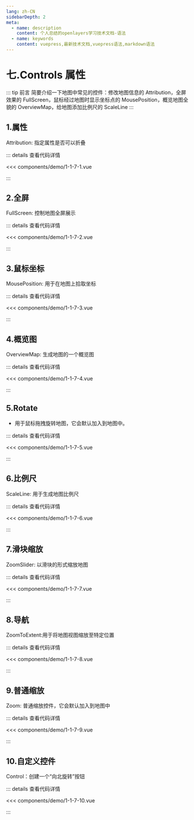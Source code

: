 ```yaml
---
lang: zh-CN
sidebarDepth: 2
meta:
  - name: description
    content: 个人总结的openlayers学习技术文档-语法
  - name: keywords
    content: vuepress,最新技术文档,vuepress语法,markdown语法
---
```


# 七.Controls 属性

::: tip 前言
简要介绍一下地图中常见的控件：修改地图信息的 Attribution，全屏效果的 FullScreen，鼠标经过地图时显示坐标点的 MousePosition，概览地图全貌的 OverviewMap，给地图添加比例尺的 ScaleLine
:::

## 1.属性

Attribution: 指定属性是否可以折叠

  <Container url="https://zhoubichuan.com/resume/demo/?type=openlayers&name=1-1-7-1.vue" />

::: details 查看代码详情

<<< components/demo/1-1-7-1.vue

:::

## 2.全屏

FullScreen: 控制地图全屏展示

  <Container url="https://zhoubichuan.com/resume/demo/?type=openlayers&name=1-1-7-2.vue" />

::: details 查看代码详情

<<< components/demo/1-1-7-2.vue

:::
## 3.鼠标坐标

MousePosition: 用于在地图上拾取坐标


  <Container url="https://zhoubichuan.com/resume/demo/?type=openlayers&name=1-1-7-3.vue" />

::: details 查看代码详情

<<< components/demo/1-1-7-3.vue

:::

## 4.概览图

OverviewMap: 生成地图的一个概览图


  <Container url="https://zhoubichuan.com/resume/demo/?type=openlayers&name=1-1-7-4.vue" />

::: details 查看代码详情

<<< components/demo/1-1-7-4.vue

:::

## 5.Rotate

- 用于鼠标拖拽旋转地图，它会默认加入到地图中。


  <Container url="https://zhoubichuan.com/resume/demo/?type=openlayers&name=1-1-7-5.vue" />

::: details 查看代码详情

<<< components/demo/1-1-7-5.vue

:::

## 6.比例尺

ScaleLine: 用于生成地图比例尺

  <Container url="https://zhoubichuan.com/resume/demo/?type=openlayers&name=1-1-7-6.vue" />

::: details 查看代码详情

<<< components/demo/1-1-7-6.vue

:::

## 7.滑块缩放

ZoomSlider: 以滑块的形式缩放地图


  <Container url="https://zhoubichuan.com/resume/demo/?type=openlayers&name=1-1-7-7.vue" />

::: details 查看代码详情

<<< components/demo/1-1-7-7.vue

:::

## 8.导航

ZoomToExtent:用于将地图视图缩放至特定位置

  <Container url="https://zhoubichuan.com/resume/demo/?type=openlayers&name=1-1-7-8.vue" />

::: details 查看代码详情

<<< components/demo/1-1-7-8.vue

:::


## 9.普通缩放

Zoom: 普通缩放控件，它会默认加入到地图中

  <Container url="https://zhoubichuan.com/resume/demo/?type=openlayers&name=1-1-7-9.vue" />

::: details 查看代码详情

<<< components/demo/1-1-7-9.vue

:::
## 10.自定义控件

Control：创建一个“向北旋转”按钮


  <Container url="https://zhoubichuan.com/resume/demo/?type=openlayers&name=1-1-7-10.vue" />

::: details 查看代码详情

<<< components/demo/1-1-7-10.vue

:::
